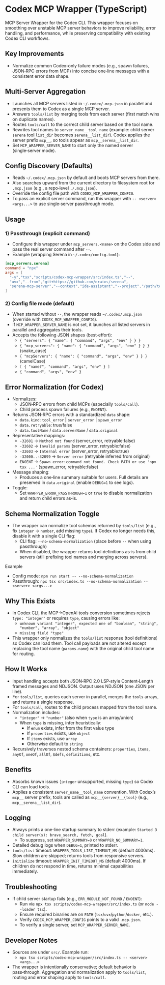 # Codex MCP Wrapper (TypeScript)

MCP Server Wrapper for the Codex CLI. This wrapper focuses on smoothing over unstable MCP server behaviors to improve reliability, error handling, and performance, while preserving compatibility with existing Codex CLI workflows.

## Key Improvements
- Normalize common Codex-only failure modes (e.g., spawn failures, JSON‑RPC errors from MCP) into concise one‑line messages with a consistent error data shape.

## Multi‑Server Aggregation
- Launches all MCP servers listed in `~/.codex/.mcp.json` in parallel and presents them to Codex as a single MCP server.
- Answers `tools/list` by merging tools from each server (first match wins on duplicate names).
- Routes `tools/call` to the correct child server based on the tool name.
- Rewrites tool names to `server_name__tool_name` (example: child server `serena` tool `list_dir` becomes `serena__list_dir`). Codex applies the server prefix `mcp__`, so tools appear as `mcp__serena__list_dir`.
- Set `MCP_WRAPPER_SERVER_NAME` to start only the named server (single‑server mode).

## Config Discovery (Defaults)
- Reads `~/.codex/.mcp.json` by default and boots MCP servers from there.
- Also searches upward from the current directory to filesystem root for `.mcp.json` (e.g., a repo‑level `./.mcp.json`).
- Override the config file path with `CODEX_MCP_WRAPPER_CONFIG`.
- To pass an explicit server command, run this wrapper with `-- <server> <args...>` to use single‑server passthrough mode.

## Usage

### 1) Passthrough (explicit command)
- Configure this wrapper under `mcp_servers.<name>` on the Codex side and pass the real server command after `--`.
- Example (wrapping Serena in `~/.codex/config.toml`):

```toml
[mcp_servers.serena]
command = "npx"
args = [
  "-y","tsx","scripts/codex-mcp-wrapper/src/index.ts","--",
  "uvx","--from","git+https://github.com/oraios/serena",
  "serena-mcp-server","--context","ide-assistant","--project","/path/to/project"
]
```

### 2) Config file mode (default)
- When started without `--`, the wrapper reads `~/.codex/.mcp.json` (override with `CODEX_MCP_WRAPPER_CONFIG`).
- If `MCP_WRAPPER_SERVER_NAME` is not set, it launches all listed servers in parallel and aggregates their tools.
- Accepts the following JSON shapes (best‑effort):
  - `{ "servers": { "name": { "command", "args", "env" } } }`
  - `{ "mcp_servers": { "name": { "command", "args", "env" } } }` (snake_case)
  - `{ "mcpServers": { "name": { "command", "args", "env" } } }` (camelCase)
  - `[ { "name?", "command", "args", "env" } ]`
  - `{ "command", "args", "env" }`

## Error Normalization (for Codex)
- Normalizes:
  - JSON‑RPC errors from child MCPs (especially `tools/call`).
  - Child process spawn failures (e.g., `ENOENT`).
- Returns JSON‑RPC errors with a standardized `data` shape:
  - `data.kind`: `tool_error` | `server_error` | `spawn_error`
  - `data.retryable`: true/false
  - `data.toolName` / `data.serverName` / `data.original`
- Representative mappings:
  - `-32601` → `Method not found` (server_error, retryable:false)
  - `-32602` → `Invalid params` (server_error, retryable:false)
  - `-32603` → `Internal error` (server_error, retryable:true)
  - `-32000..-32099` → `Server error` (retryable inferred from original)
  - `ENOENT` → `Spawn error`: `command not found. Check PATH or use 'npx tsx ...'` (spawn_error, retryable:false)
- Message shaping:
  - Produces a one‑line summary suitable for users. Full details are preserved in `data.original` (enable `DEBUG=1` to see logs).
- Toggle:
  - Set `WRAPPER_ERROR_PASSTHROUGH=1` or `true` to disable normalization and return child errors as‑is.

## Schema Normalization Toggle
- The wrapper can normalize tool schemas returned by `tools/list` (e.g., fix `integer` → `number`, add missing `type`). If Codex no longer needs this, disable it with a single CLI flag:
  - CLI flag: `--no-schema-normalization` (place before `--` when using passthrough)
  - When disabled, the wrapper returns tool definitions as‑is from child servers (still prefixing tool names and merging across servers).

Example
- Config mode: `npm run start -- --no-schema-normalization`
- Passthrough: `npx tsx src/index.ts --no-schema-normalization -- <server> <args...>`

## Why This Exists
- In Codex CLI, the MCP→OpenAI tools conversion sometimes rejects `type: "integer"` or requires `type`, causing errors like:
  - `unknown variant "integer", expected one of "boolean", "string", "number", "array", "object"`
  - `missing field "type"`
- This wrapper only normalizes the `tools/list` response (tool definitions) so Codex can load them. Tool call payloads are not altered except replacing the tool name (`params.name`) with the original child tool name for routing.

## How It Works
- Input handling accepts both JSON‑RPC 2.0 LSP‑style Content‑Length framed messages and NDJSON. Output uses NDJSON (one JSON per line).
- For `tools/list`, queries each server in parallel, merges the `tools` arrays, and returns a single response.
- For `tools/call`, routes to the child process mapped from the tool name.
- Normalization includes:
  - `"integer"` → `"number"` (also when `type` is an array/union)
  - When `type` is missing, infer heuristically:
    - If `enum` exists, infer from the first value type
    - If `properties` exists, use `object`
    - If `items` exists, use `array`
    - Otherwise default to `string`
- Recursively traverses nested schema containers: `properties`, `items`, `anyOf`, `oneOf`, `allOf`, `$defs`, `definitions`, etc.

## Benefits
- Absorbs known issues (`integer` unsupported, missing `type`) so Codex CLI can load tools.
- Applies a consistent `server_name__tool_name` convention. With Codex’s `mcp__` server prefix, tools are called as `mcp__{server}__{tool}` (e.g., `mcp__serena__list_dir`).

## Logging
- Always prints a one‑line startup summary to stderr (example: `Started 3 child server(s): brave_search, fetch, gcal`).
  - To suppress, set `WRAPPER_SUMMARY=0` or `WRAPPER_NO_SUMMARY=1`.
- Detailed debug logs when `DEBUG=1`, printed to stderr.
- `tools/list` timeout: `WRAPPER_TOOLS_LIST_TIMEOUT_MS` (default 4000ms). Slow children are skipped; returns tools from responsive servers.
- `initialize` timeout: `WRAPPER_INIT_TIMEOUT_MS` (default 4000ms). If children do not respond in time, returns minimal capabilities immediately.

## Troubleshooting
- If child server startup fails (e.g., `ERR_MODULE_NOT_FOUND` / `ENOENT`):
  - Run via `npx tsx scripts/codex-mcp-wrapper/src/index.ts` (or `node --loader tsx`).
  - Ensure required binaries are on `PATH` (`tsx`/`uvx`/`python`/`docker`, etc.).
  - Verify `CODEX_MCP_WRAPPER_CONFIG` points to a valid `.mcp.json`.
  - To verify a single server, set `MCP_WRAPPER_SERVER_NAME`.

## Developer Notes
- Sources are under `src/`. Example run:
  - `npx tsx scripts/codex-mcp-wrapper/src/index.ts -- <server> <args...>`
- The wrapper is intentionally conservative; default behavior is pass‑through. Aggregation and normalization apply to `tools/list`, routing and error shaping apply to `tools/call`.
